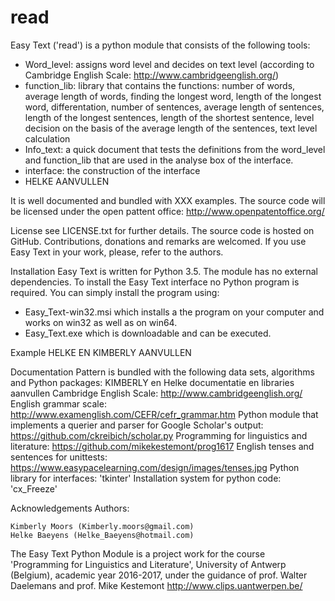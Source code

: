 # read

Easy Text ('read') is a python module that consists of the following tools:
- Word_level: assigns word level and decides on text level (according to Cambridge English Scale: http://www.cambridgeenglish.org/)
- function_lib: library that contains the functions: number of words, average length of words, finding the longest word, length of the longest word, differentation, number of sentences, average length of sentences, length of the longest sentences, length of the shortest sentence, level decision on the basis of the average length of the sentences, text level calculation
- Info_text: a quick document that tests the definitions from the word_level and function_lib that are used in the analyse box of the interface.
- interface: the construction of the interface
- HELKE AANVULLEN

It is well documented and bundled with XXX examples. The source code will be licensed under the open pattent office:
http://www.openpatentoffice.org/

License
see LICENSE.txt for further details. The source code is hosted on GitHub. Contributions, donations and remarks are welcomed. If you use Easy Text in your work, please, refer to the authors.

Installation
Easy Text is written for Python 3.5. The module has no external dependencies. To install the Easy Text interface no Python program is required.
You can simply install the program using:
- Easy_Text-win32.msi which installs a the program on your computer and works on win32 as well as on win64.
- Easy_Text.exe which is downloadable and can be executed.

Example
HELKE EN KIMBERLY AANVULLEN

Documentation
Pattern is bundled with the following data sets, algorithms and Python packages:
KIMBERLY en Helke documentatie en libraries aanvullen
Cambridge English Scale: http://www.cambridgeenglish.org/
English grammar scale: http://www.examenglish.com/CEFR/cefr_grammar.htm
Python module that implements a querier and parser for Google Scholar's output: https://github.com/ckreibich/scholar.py
Programming for linguistics and literature: https://github.com/mikekestemont/prog1617
English tenses and sentences for unittests: https://www.easypacelearning.com/design/images/tenses.jpg
Python library for interfaces: 'tkinter'
Installation system for python code: 'cx_Freeze'

Acknowledgements
Authors:

    Kimberly Moors (Kimberly.moors@gmail.com)
    Helke Baeyens (Helke_Baeyens@hotmail.com)

The Easy Text Python Module is a project work for the course 'Programming for Linguistics and Literature', University of Antwerp (Belgium), academic year 2016-2017, under the guidance of prof. Walter Daelemans and prof. Mike Kestemont
http://www.clips.uantwerpen.be/


